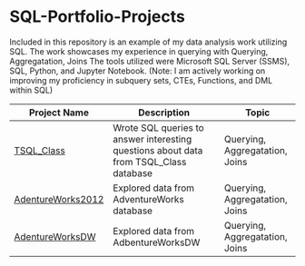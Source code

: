 # SQL-Portfolio-Projects
Included in this repository is an example of my data analysis work utilizing SQL. The work showcases my experience in querying with 
Querying, Aggregatation, Joins
The tools utilized were Microsoft SQL Server (SSMS), SQL, Python, and Jupyter Notebook.
(Note: I am actively working on improving my proficiency in subquery sets, CTEs, Functions, and DML within SQL)

Project Name  | Description   |  Topic
------------- | ------------- | ------------------
[TSQL_Class](https://github.com/Chris-Ramirez-Github/SQL-Portfolio-Projects/tree/main/TSQL_Class)  | Wrote SQL queries to answer interesting questions about data from TSQL_Class database | Querying, Aggregatation, Joins
[AdentureWorks2012](https://github.com/Chris-Ramirez-Github/SQL-Portfolio-Projects/tree/main/AdventureWorks2012)  | Explored data from AdventureWorks database | Querying, Aggregatation, Joins
[AdentureWorksDW](https://github.com/Chris-Ramirez-Github/SQL-Portfolio-Projects/tree/main/AdventureWorksDW)  | Explored data from AdbentureWorksDW | Querying, Aggregatation, Joins 
